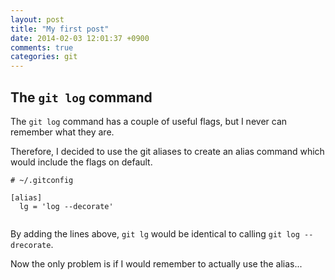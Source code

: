 ```yaml
---
layout: post
title: "My first post"
date: 2014-02-03 12:01:37 +0900
comments: true
categories: git
---
```


## The `git log` command

The `git log` command has a couple of useful flags, but I never can remember what they are.

Therefore, I decided to use the git aliases to create an alias command which
would include the flags on default.

```
# ~/.gitconfig

[alias]
  lg = 'log --decorate'
  
```

By adding the lines above, `git lg` would be identical to calling `git log
--drecorate`.

Now the only problem is if I would remember to actually use the alias...
